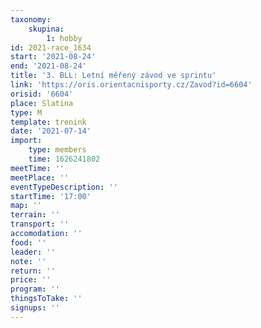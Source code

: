 ```yaml
---
taxonomy:
    skupina:
        1: hobby
id: 2021-race_1634
start: '2021-08-24'
end: '2021-08-24'
title: '3. BLL: Letní měřený závod ve sprintu'
link: 'https://oris.orientacnisporty.cz/Zavod?id=6604'
orisid: '6604'
place: Slatina
type: M
template: trenink
date: '2021-07-14'
import:
    type: members
    time: 1626241802
meetTime: ''
meetPlace: ''
eventTypeDescription: ''
startTime: '17:00'
map: ''
terrain: ''
transport: ''
accomodation: ''
food: ''
leader: ''
note: ''
return: ''
price: ''
program: ''
thingsToTake: ''
signups: ''
---
```


